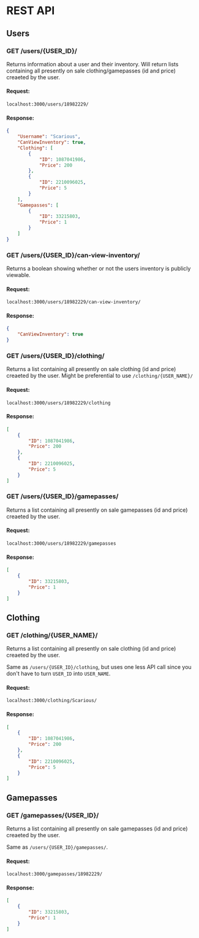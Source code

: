 # REST API

## Users

### GET /users/{USER_ID}/

Returns information about a user and their inventory. Will return lists containing all presently on sale clothing/gamepasses (id and price) creaeted by the user.

#### Request:

```
localhost:3000/users/18982229/
```

#### Response:

```json
{
	"Username": "Scarious",
	"CanViewInventory": true,
	"Clothing": [
		{
			"ID": 1087041986,
			"Price": 200
		},
		{
			"ID": 2210096025,
			"Price": 5
		}
	],
	"Gamepasses": [
		{
			"ID": 33215803,
			"Price": 1
		}
	]
}
```

### GET /users/{USER_ID}/can-view-inventory/

Returns a boolean showing whether or not the users inventory is publicly viewable.

#### Request:

```
localhost:3000/users/18982229/can-view-inventory/
```

#### Response:

```json
{
	"CanViewInventory": true
}
```


### GET /users/{USER_ID}/clothing/

Returns a list containing all presently on sale clothing (id and price) creaeted by the user. Might be preferential to use `/clothing/{USER_NAME}/`

#### Request:

```
localhost:3000/users/18982229/clothing
```

#### Response:

```json
[
	{
		"ID": 1087041986,
		"Price": 200
	},
	{
		"ID": 2210096025,
		"Price": 5
	}
]
```


### GET /users/{USER_ID}/gamepasses/

Returns a list containing all presently on sale gamepasses (id and price) creaeted by the user.

#### Request:

```
localhost:3000/users/18982229/gamepasses
```

#### Response:

```json
[
	{
		"ID": 33215803,
		"Price": 1
	}
]
```


## Clothing

### GET /clothing/{USER_NAME}/

Returns a list containing all presently on sale clothing (id and price) creaeted by the user.

Same as `/users/{USER_ID}/clothing`, but uses one less API call since you don't have to turn `USER_ID` into `USER_NAME`.

#### Request:

```
localhost:3000/clothing/Scarious/
```

#### Response:

```json
[
	{
		"ID": 1087041986,
		"Price": 200
	},
	{
		"ID": 2210096025,
		"Price": 5
	}
]
```

## Gamepasses

### GET /gamepasses/{USER_ID}/

Returns a list containing all presently on sale gamepasses (id and price) creaeted by the user.

Same as `/users/{USER_ID}/gamepasses/`.

#### Request:

```
localhost:3000/gamepasses/18982229/
```

#### Response:

```json
[
	{
		"ID": 33215803,
		"Price": 1
	}
]
```